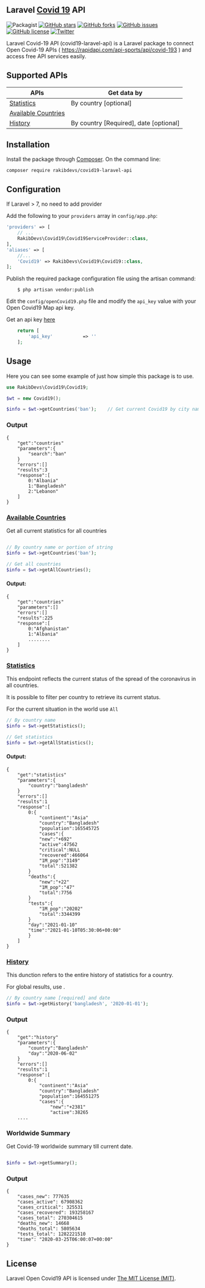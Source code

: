 ## Laravel [Covid 19](https://rapidapi.com/api-sports/api/covid-193) API

![Packagist](https://img.shields.io/packagist/dt/rakibdevs/covid19-laravel-api)
[![GitHub stars](https://img.shields.io/github/stars/rakibdevs/covid19-laravel-api)](https://github.com/rakibdevs/covid19-laravel-api/stargazers)
[![GitHub forks](https://img.shields.io/github/forks/rakibdevs/covid19-laravel-api)](https://github.com/rakibdevs/covid19-laravel-api/network)
[![GitHub issues](https://img.shields.io/github/issues/rakibdevs/covid19-laravel-api)](https://github.com/rakibdevs/covid19-laravel-api/issues)
[![GitHub license](https://img.shields.io/github/license/rakibdevs/covid19-laravel-api)](https://github.com/rakibdevs/covid19-laravel-api/blob/master/LICENSE)
[![Twitter](https://img.shields.io/twitter/url?style=social&url=https%3A%2F%2Fpackagist.org%2Fpackages%2Frakibdevs%2Fcovid19-laravel-api)](https://twitter.com/intent/tweet?text=Wow:&url=https%3A%2F%2Fpackagist.org%2Fpackages%2Frakibdevs%2Fcovid19-laravel-api)

 Laravel Covid-19 API (covid19-laravel-api) is a Laravel package to connect Open Covid-19  APIs ( https://rapidapi.com/api-sports/api/covid-193 ) and access free API services easily.

## Supported APIs
| APIs | Get data by | 
| --- | --- |
| [Statistics](https://covid-193.p.rapidapi.com/statistics) | By country [optional] |
| [Available Countries](https://covid-193.p.rapidapi.com/countries) | |
| [History](https://covid-193.p.rapidapi.com/history) | By country [Required], date [optional] |



## Installation

Install the package through [Composer](http://getcomposer.org).
On the command line:

```
composer require rakibdevs/covid19-laravel-api

```


## Configuration 
If Laravel > 7, no need to add provider

Add the following to your `providers` array in `config/app.php`:

```php
'providers' => [
    // ...
    RakibDevs\Covid19\Covid19ServiceProvider::class,
],
'aliases' => [
    //...
    'Covid19' => RakibDevs\Covid19\Covid19::class,	
];


```


Publish the required package configuration file using the artisan command:
```
	$ php artisan vendor:publish
```
Edit the `config/openCovid19.php` file and modify the `api_key` value with your Open Covid19 Map api key.

Get an api key [here](https://rapidapi.com/api-sports/api/covid-193/pricing)
```php
	return [
	    'api_key' 	        => ''
	];
```


## Usage
Here you can see some example of just how simple this package is to use.

```php
use RakibDevs\Covid19\Covid19;

$wt = new Covid19();

$info = $wt->getCountries('ban');    // Get current Covid19 by city name


```

### Output
```
{
    "get":"countries"
    "parameters":{
        "search":"ban"
    }
    "errors":[]
    "results":3
    "response":[
        0:"Albania"
        1:"Bangladesh"
        2:"Lebanon"
    ]
}
```

### [Available Countries](https://rapidapi.com/api-sports/api/covid-193) 
Get all current statistics for all countries

```php

// By country name or portion of string
$info = $wt->getCountries('ban'); 

// Get all countries
$info = $wt->getAllCountries(); 

```

#### Output:
```
{
    "get":"countries"
    "parameters":[]
    "errors":[]
    "results":225
    "response":[
        0:"Afghanistan"
        1:"Albania"
        ........
    ]
}

```
### [Statistics](https://api-sports.io/documentation/covid-19/v1#tag/Statistics) 
This endpoint reflects the current status of the spread of the coronavirus in all countries.

It is possible to filter per country to retrieve its current status.

For the current situation in the world use `All`

```php
// By country name
$info = $wt->getStatistics(); 

// Get statistics
$info = $wt->getAllStatistics(); 

```

#### Output:
```
{
    "get":"statistics"
    "parameters":{
        "country":"bangladesh"
    }
    "errors":[]
    "results":1
    "response":[
        0:{
            "continent":"Asia"
            "country":"Bangladesh"
            "population":165545725
            "cases":{
            "new":"+692"
            "active":47562
            "critical":NULL
            "recovered":466064
            "1M_pop":"3149"
            "total":521382
        }
        "deaths":{
            "new":"+22"
            "1M_pop":"47"
            "total":7756
        }
        "tests":{
            "1M_pop":"20202"
            "total":3344399
        }
        "day":"2021-01-10"
        "time":"2021-01-10T05:30:06+00:00"
        }
    ]
}

```



### [History](https://rapidapi.com/api-sports/api/covid-193forecast5) 
This dunction refers to the entire history of statistics for a country.

For global results, use .

```php
// By country name [required] and date
$info = $wt->getHistory('bangladesh', '2020-01-01'); 


```

### Output
```
{
    "get":"history"
    "parameters":{
        "country":"Bangladesh"
        "day":"2020-06-02"
    }
    "errors":[]
    "results":1
    "response":[
        0:{
            "continent":"Asia"
            "country":"Bangladesh"
            "population":164551275
            "cases":{
                "new":"+2381"
                "active":38265
    ....
```

### Worldwide Summary
Get Covid-19 worldwide summary till current date.

```php

$info = $wt->getSummary();

```
### Output
```
{
    "cases_new": 777635
    "cases_active": 67908362
    "cases_critical": 325531
    "cases_recovered": 193258167
    "cases_total": 270304615
    "deaths_new": 14668
    "deaths_total": 5805634
    "tests_total": 1282221510
    "time": "2020-03-25T06:00:07+00:00"
}
```

## License

Laravel Open Covid19 API is licensed under [The MIT License (MIT)](LICENSE).
